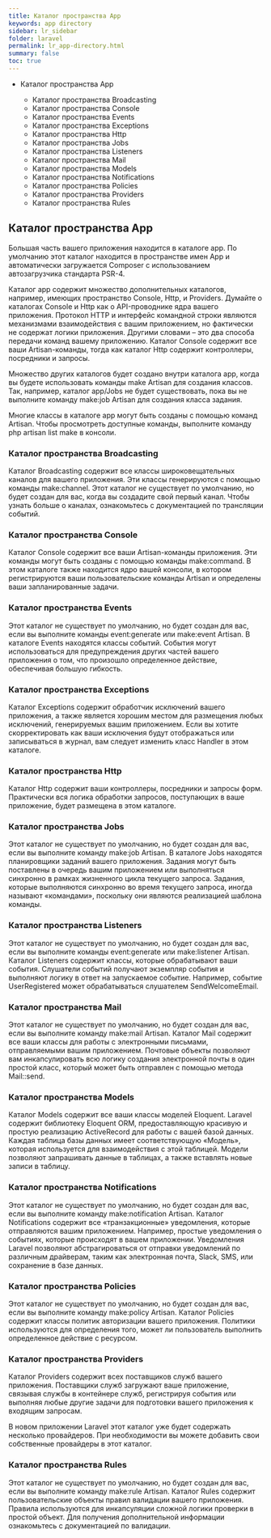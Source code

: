 ```yaml
---
title: Каталог пространства App
keywords: app directory
sidebar: lr_sidebar
folder: laravel
permalink: lr_app-directory.html
summary: false
toc: true
---
```


* Каталог пространства App
 
     * Каталог пространства Broadcasting
     * Каталог пространства Console
     * Каталог пространства Events
     * Каталог пространства Exceptions
     * Каталог пространства Http
     * Каталог пространства Jobs
     * Каталог пространства Listeners
     * Каталог пространства Mail
     * Каталог пространства Models
     * Каталог пространства Notifications
     * Каталог пространства Policies
     * Каталог пространства Providers
     * Каталог пространства Rules
     

## Каталог пространства App

Большая часть вашего приложения находится в каталоге app. По умолчанию этот каталог находится в пространстве имен App и автоматически загружается Composer с использованием автозагрузчика стандарта PSR-4.

Каталог app содержит множество дополнительных каталогов, например, имеющих пространство Console, Http, и Providers. Думайте о каталогах Console и Http как о API-проводнике ядра вашего приложения. Протокол HTTP и интерфейс командной строки являются механизмами взаимодействия с вашим приложением, но фактически не содержат логики приложения. Другими словами – это два способа передачи команд вашему приложению. Каталог Console содержит все ваши Artisan-команды, тогда как каталог Http содержит контроллеры, посредники и запросы.

Множество других каталогов будет создано внутри каталога app, когда вы будете использовать команды make Artisan для создания классов. Так, например, каталог app/Jobs не будет существовать, пока вы не выполните команду make:job Artisan для создания класса задания.

Многие классы в каталоге app могут быть созданы с помощью команд Artisan. Чтобы просмотреть доступные команды, выполните команду php artisan list make в консоли.

### Каталог пространства Broadcasting
Каталог Broadcasting содержит все классы широковещательных каналов для вашего приложения. Эти классы генерируются с помощью команды make:channel. Этот каталог не существует по умолчанию, но будет создан для вас, когда вы создадите свой первый канал. Чтобы узнать больше о каналах, ознакомьтесь с документацией по трансляции событий.

### Каталог пространства Console
Каталог Console содержит все ваши Artisan-команды приложения. Эти команды могут быть созданы с помощью команды make:command. В этом каталоге также находится ядро вашей консоли, в котором регистрируются ваши пользовательские команды Artisan и определены ваши запланированные задачи.

### Каталог пространства Events
Этот каталог не существует по умолчанию, но будет создан для вас, если вы выполните команды event:generate или make:event Artisan. В каталоге Events находятся классы событий. События могут использоваться для предупреждения других частей вашего приложения о том, что произошло определенное действие, обеспечивая большую гибкость.

### Каталог пространства Exceptions
Каталог Exceptions содержит обработчик исключений вашего приложения, а также является хорошим местом для размещения любых исключений, генерируемых вашим приложением. Если вы хотите скорректировать как ваши исключения будут отображаться или записываться в журнал, вам следует изменить класс Handler в этом каталоге.

### Каталог пространства Http
Каталог Http содержит ваши контроллеры, посредники и запросы форм. Практически вся логика обработки запросов, поступающих в ваше приложение, будет размещена в этом каталоге.

### Каталог пространства Jobs
Этот каталог не существует по умолчанию, но будет создан для вас, если вы выполните команду make:job Artisan. В каталоге Jobs находятся планировщики заданий вашего приложения. Задания могут быть поставлены в очередь вашим приложением или выполняться синхронно в рамках жизненного цикла текущего запроса. Задания, которые выполняются синхронно во время текущего запроса, иногда называют «командами», поскольку они являются реализацией шаблона команды.

### Каталог пространства Listeners
Этот каталог не существует по умолчанию, но будет создан для вас, если вы выполните команды event:generate или make:listener Artisan. Каталог Listeners содержит классы, которые обрабатывают ваши события. Слушатели событий получают экземпляр события и выполняют логику в ответ на запускаемое событие. Например, событие UserRegistered может обрабатываться слушателем SendWelcomeEmail.

### Каталог пространства Mail
Этот каталог не существует по умолчанию, но будет создан для вас, если вы выполните команду make:mail Artisan. Каталог Mail содержит все ваши классы для работы с электронными письмами, отправляемыми вашим приложением. Почтовые объекты позволяют вам инкапсулировать всю логику создания электронной почты в один простой класс, который может быть отправлен с помощью метода Mail::send.

### Каталог пространства Models
Каталог Models содержит все ваши классы моделей Eloquent. Laravel содержит библиотеку Eloquent ORM, предоставляющую красивую и простую реализацию ActiveRecord для работы с вашей базой данных. Каждая таблица базы данных имеет соответствующую «Модель», которая используется для взаимодействия с этой таблицей. Модели позволяют запрашивать данные в таблицах, а также вставлять новые записи в таблицу.

### Каталог пространства Notifications
Этот каталог не существует по умолчанию, но будет создан для вас, если вы выполните команду make:notification Artisan. Каталог Notifications содержит все «транзакционные» уведомления, которые отправляются вашим приложением. Например, простые уведомления о событиях, которые происходят в вашем приложении. Уведомления Laravel позволяют абстрагироваться от отправки уведомлений по различным драйверам, таким как электронная почта, Slack, SMS, или сохранение в базе данных.

### Каталог пространства Policies
Этот каталог не существует по умолчанию, но будет создан для вас, если вы выполните команду make:policy Artisan. Каталог Policies содержит классы политик авторизации вашего приложения. Политики используются для определения того, может ли пользователь выполнить определенное действие с ресурсом.

### Каталог пространства Providers
Каталог Providers содержит всех поставщиков служб вашего приложения. Поставщики служб загружают ваше приложение, связывая службы в контейнере служб, регистрируя события или выполняя любые другие задачи для подготовки вашего приложения к входящим запросам.

В новом приложении Laravel этот каталог уже будет содержать несколько провайдеров. При необходимости вы можете добавить свои собственные провайдеры в этот каталог.

### Каталог пространства Rules
Этот каталог не существует по умолчанию, но будет создан для вас, если вы выполните команду make:rule Artisan. Каталог Rules содержит пользовательские объекты правил валидации вашего приложения. Правила используются для инкапсуляции сложной логики проверки в простой объект. Для получения дополнительной информации ознакомьтесь с документацией по валидации.

